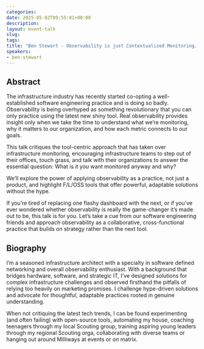 ```yaml
---
categories:
date: 2025-05-02T09:55:01+00:00
description:
layout: event-talk
slug:
tags:
title: "Ben Stewart - Observability is just Contextualized Monitoring. Change my mind. "
speakers:
- ben-stewart
---
```


## Abstract

The infrastructure industry has recently started co-opting a well-established software engineering practice and is doing so badly. Observability is being overhyped as something revolutionary that you can only practice using the latest new shiny tool. Real observability provides insight only when we take the time to understand what we’re monitoring, why it matters to our organization, and how each metric connects to our goals.

This talk critiques the tool-centric approach that has taken over infrastructure monitoring, encouraging infrastructure teams to step out of their offices, touch grass, and talk with their organizations to answer the essential question: What is it you want monitored anyway and why?

We’ll explore the power of applying observability as a practice, not just a product, and highlight F/L/OSS tools that offer powerful, adaptable solutions without the hype. 

If you’re tired of replacing one flashy dashboard with the next, or if you’ve ever wondered whether observability is really the game-changer it’s made out to be, this talk is for you. Let’s take a cue from our software engineering friends and approach observability as a collaborative, cross-functional practice that builds on strategy rather than the next tool.

## Biography

I’m a seasoned infrastructure architect with a specialty in software defined networking and overall observability enthusiast. With a background that bridges hardware, software, and strategic IT, I’ve designed solutions for complex infrastructure challenges and observed firsthand the pitfalls of relying too heavily on marketing promises. I challenge hype-driven solutions and advocate for thoughtful, adaptable practices rooted in genuine understanding.

When not critiquing the latest tech trends, I can be found experimenting (and often failing) with open-source tools, automating my house, coaching teenagers through my local Scouting group, training aspiring young leaders through my regional Scouting orga, collaborating with diverse teams or hanging out around Milliways at events or on matrix.
